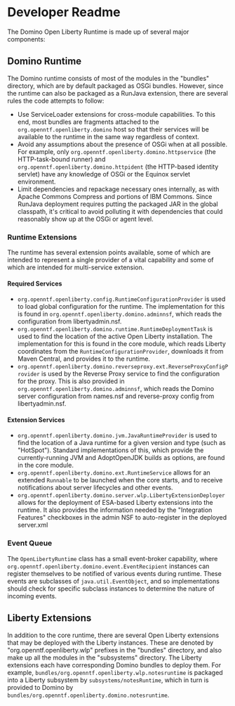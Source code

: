 # Developer Readme

The Domino Open Liberty Runtime is made up of several major components:

## Domino Runtime

The Domino runtime consists of most of the modules in the "bundles" directory, which are by default packaged as OSGi bundles. However, since the runtime can also be packaged as a RunJava extension, there are several rules the code attempts to follow:

* Use ServiceLoader extensions for cross-module capabilities. To this end, most bundles are fragments attached to the `org.openntf.openliberty.domino` host so that their services will be available to the runtime in the same way regardless of context.
* Avoid any assumptions about the presence of OSGi when at all possible. For example, only `org.openntf.openliberty.domino.httpservice` (the HTTP-task-bound runner) and `org.openntf.openliberty.domino.httpident` (the HTTP-based identity servlet) have any knowledge of OSGi or the Equinox servlet environment.
* Limit dependencies and repackage necessary ones internally, as with Apache Commons Compress and portions of IBM Commons. Since RunJava deployment requires putting the packaged JAR in the global classpath, it's critical to avoid polluting it with dependencies that could reasonably show up at the OSGi or agent level.

### Runtime Extensions

The runtime has several extension points available, some of which are intended to represent a single provider of a vital capability and some of which are intended for multi-service extension.

#### Required Services

* `org.openntf.openliberty.config.RuntimeConfigurationProvider` is used to load global configuration for the runtime. The implementation for this is found in `org.openntf.openliberty.domino.adminnsf`, which reads the configuration from libertyadmin.nsf.
* `org.openntf.openliberty.domino.runtime.RuntimeDeploymentTask` is used to find the location of the active Open Liberty installation. The implementation for this is found in the core module, which reads Liberty coordinates from the `RuntimeConfigurationProvider`, downloads it from Maven Central, and provides it to the runtime.
* `org.openntf.openliberty.domino.reverseproxy.ext.ReverseProxyConfigProvider` is used by the Reverse Proxy service to find the configuration for the proxy. This is also provided in `org.openntf.openliberty.domino.adminnsf`, which reads the Domino server configuration from names.nsf and reverse-proxy config from libertyadmin.nsf.

#### Extension Services

* `org.openntf.openliberty.domino.jvm.JavaRuntimeProvider` is used to find the location of a Java runtime for a given version and type (such as "HotSpot"). Standard implementations of this, which provide the currently-running JVM and AdoptOpenJDK builds as options, are found in the core module.
* `org.openntf.openliberty.domino.ext.RuntimeService` allows for an extended `Runnable` to be launched when the core starts, and to receive notifications about server lifecycles and other events.
* `org.openntf.openliberty.domino.server.wlp.LibertyExtensionDeployer` allows for the deployment of ESA-based Liberty extensions into the runtime. It also provides the information needed by the "Integration Features" checkboxes in the admin NSF to auto-register in the deployed server.xml

### Event Queue

The `OpenLibertyRuntime` class has a small event-broker capability, where `org.openntf.openliberty.domino.event.EventRecipient` instances can register themselves to be notified of various events during runtime. These events are subclasses of `java.util.EventObject`, and so implementations should check for specific subclass instances to determine the nature of incoming events.

## Liberty Extensions

In addition to the core runtime, there are several Open Liberty extensions that may be deployed with the Liberty instances. These are denoted by "org.openntf.openliberty.wlp" prefixes in the "bundles" directory, and also make up all the modules in the "subsystems" directory. The Liberty extensions each have corresponding Domino bundles to deploy them. For example, `bundles/org.openntf.openliberty.wlp.notesruntime` is packaged into a Liberty subsystem by `subsystems/notesRuntime`, which in turn is provided to Domino by `bundles/org.openntf.openliberty.domino.notesruntime`.